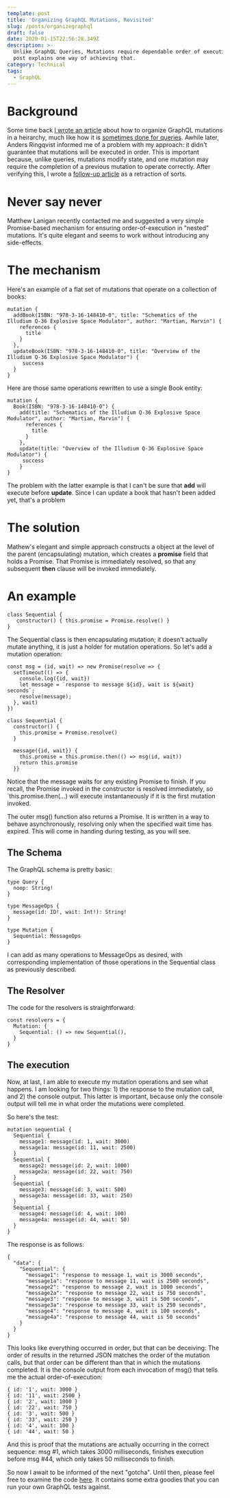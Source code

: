 ```yaml
---
template: post
title: 'Organizing GraphQL Mutations, Revisited'
slug: /posts/organizegraphql
draft: false
date: 2020-01-15T22:56:28.349Z
description: >-
  Unlike GraphQL Queries, Mutations require dependable order of execution. This
  post explains one way of achieving that.
category: Technical
tags:
  - GraphQL
---
```

# Background

Some time back [I wrote an article](https://www.freecodecamp.org/news/organizing-graphql-mutations-653306699f3d/) about how to organize GraphQL mutations in a heirarchy, much like how it is [sometimes done for queries](https://blog.hasura.io/graphql-and-tree-data-structures-with-postgres-on-hasura-dfa13c0d9b5f/#fetching-comments).  Awhile later, Anders Ringqvist informed me of a problem with my approach: it didn't guarantee that mutations will be executed in order.  This is important because, unlike queries, mutations modify state, and one mutation may require the completion of a previous mutation to operate correctly.  After verifying this, I wrote a [follow-up article](https://www.freecodecamp.org/news/beware-of-graphql-nested-mutations-9cdb84e062b5/) as a retraction of sorts.

# Never say never

Matthew Lanigan recently contacted me and suggested a very simple Promise-based mechanism for ensuring order-of-execution in "nested" mutations. It's quite elegant and seems to work without introducing any side-effects.

# The mechanism

Here's an example of a flat set of mutations that operate on a collection of books:

```
mutation {
  addBook(ISBN: "978-3-16-148410-0", title: "Schematics of the Illudium Q-36 Explosive Space Modulator", author: "Martian, Marvin") {
    references {
      title
    }
  },
  updateBook(ISBN: "978-3-16-148410-0", title: "Overview of the Illudium Q-36 Explosive Space Modulator") {
     success
  }
}
```

Here are those same operations rewritten to use a single Book entity:

```
mutation {
  Book(ISBN: "978-3-16-148410-0") {
    add(title: "Schematics of the Illudium Q-36 Explosive Space Modulator", author: "Martian, Marvin") {
      references {
        title
      }
    },
    update(title: "Overview of the Illudium Q-36 Explosive Space Modulator") {
     success
    }
}
```

The problem with the latter example is that I can't be sure that **add** will execute before **update**.  Since I can update a book that hasn't been added yet, that's a problem  

# The solution

Mathew's elegant and simple approach constructs a object at the level of the parent (encapsulating) mutation, which creates a **promise** field that holds a Promise.  That Promise is immediately resolved, so that any subsequent **then** clause will be invoked immediately. 

# An example

```
class Sequential {  
   constructor() { this.promise = Promise.resolve() }
}
```

The Sequential class is then encapsulating mutation;  it doesn't actually mutate anything, it is just a holder for mutation operations. So let's add a mutation operation:

```
const msg = (id, wait) => new Promise(resolve => {
  setTimeout(() => {
    console.log({id, wait})
    let message = `response to message ${id}, wait is ${wait} seconds`;
    resolve(message);
  }, wait)
})

class Sequential {
  constructor() {
    this.promise = Promise.resolve()
  }

  message({id, wait}) {
    this.promise = this.promise.then(() => msg(id, wait))
    return this.promise
  }}
```

Notice that the message waits for any existing Promise to finish.  If you recall, the Promise invoked in the constructor is resolved immediately, so `this.promise.then(...) will execute instantaneously if it is the first mutation invoked.

The outer msg() function also returns a Promise. It is written in a way to behave asynchronously, resolving only when the specified wait time has expired. This will come in handing during testing, as you will see.

## The Schema

The GraphQL schema is pretty basic:

```
type Query {
  noop: String!
}

type MessageOps {
  message(id: ID!, wait: Int!): String!
}

type Mutation {
  Sequential: MessageOps
}
```

I can add as many operations to MessageOps as desired, with corresponding implementation of those operations in the Sequential class as previously described.

## The Resolver

The code for the resolvers is straightforward:

```
const resolvers = {
  Mutation: {
    Sequential: () => new Sequential(),
  }
}
```

## The execution

Now, at last, I am able to execute my mutation operations and see what happens.  I am looking for two things: 1) the response to the mutation call, and 2) the console output. This latter is important, because only the console output will tell me in what order the mutations were completed.

So here's the test:

```
mutation sequential {
  Sequential {
    message1: message(id: 1, wait: 3000)
    message1a: message(id: 11, wait: 2500)
  }
  Sequential {
    message2: message(id: 2, wait: 1000)
    message2a: message(id: 22, wait: 750)
  }
  Sequential {
    message3: message(id: 3, wait: 500)
    message3a: message(id: 33, wait: 250)
  }
  Sequential {
    message4: message(id: 4, wait: 100)
    message4a: message(id: 44, wait: 50)
  }
}
```

The response is as follows:

```
{
  "data": {
    "Sequential": {
      "message1": "response to message 1, wait is 3000 seconds",
      "message1a": "response to message 11, wait is 2500 seconds",
      "message2": "response to message 2, wait is 1000 seconds",
      "message2a": "response to message 22, wait is 750 seconds",
      "message3": "response to message 3, wait is 500 seconds",
      "message3a": "response to message 33, wait is 250 seconds",
      "message4": "response to message 4, wait is 100 seconds",
      "message4a": "response to message 44, wait is 50 seconds"
    }
  }
}
```

This looks like everything occurred in order, but that can be deceiving: The order of results in the returned JSON matches the order of the mutation calls, but that order can be different than that in which the mutations completed. It is the console output from each invocation of msg() that tells me the actual order-of-execution:

```
{ id: '1', wait: 3000 }
{ id: '11', wait: 2500 }
{ id: '2', wait: 1000 }
{ id: '22', wait: 750 }
{ id: '3', wait: 500 }
{ id: '33', wait: 250 }
{ id: '4', wait: 100 }
{ id: '44', wait: 50 }
```

And this is proof that the mutations are actually occurring in the correct sequence: msg #1, which takes 3000 milliseconds, finishes execution before msg #44, which only takes 50 milliseconds to finish.

So now I await to be informed of the next "gotcha".  Until then, please feel free to examine the code [here](https://github.com/JeffML/nested_mutations). It contains some extra goodies that you can run your own GraphQL tests against.
